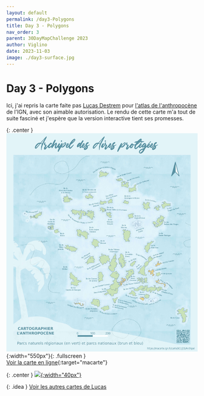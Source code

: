 ```yaml
---
layout: default
permalink: /day3-Polygons
title: Day 3 - Polygons
nav_order: 3
parent: 30DayMapChallenge 2023
author: Viglino
date: 2023-11-03
image: ./day3-surface.jpg
---
```

# Day 3 - Polygons

Ici, j'ai repris la carte faite pas [Lucas Destrem](https://twitter.com/LucasDestrem) pour [l'atlas de l'anthropocène](https://www.ign.fr/atlas-ign-des-cartes-de-lanthropocene-2023-occupation-sols) de l'IGN, avec son aimable autorisation. Le rendu de cette carte m'a tout de suite fasciné et j'espère que la version interactive tient ses promesses.

{: .center }
![](./day3-surface.jpg){:width="550px"}{: .fullscreen }    
[Voir la carte en ligne](https://macarte.ign.fr/carte/kCcj1S/Archipel){:target="macarte"}

{: .center }
[![](https://upload.wikimedia.org/wikipedia/commons/5/5a/X_icon_2.svg){:width="40px"}](https://twitter.com/jmviglino/status/1719972609809367513)

{: .idea }
[Voir les autres cartes de Lucas](https://www.ign.fr/files/default/2023-10/portfolio_lucas_destrem.pdf)
